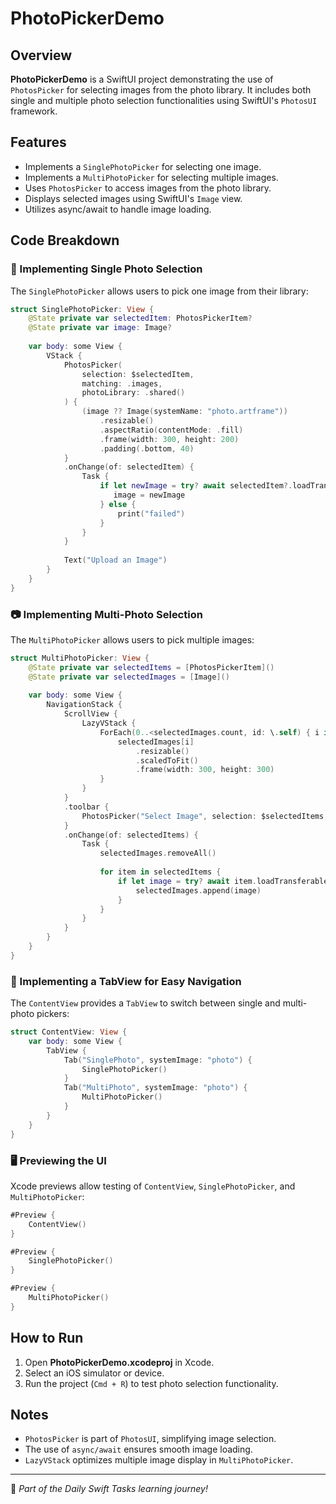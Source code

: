 # PhotoPickerDemo

## Overview
**PhotoPickerDemo** is a SwiftUI project demonstrating the use of `PhotosPicker` for selecting images from the photo library. It includes both single and multiple photo selection functionalities using SwiftUI's `PhotosUI` framework.

## Features
- Implements a `SinglePhotoPicker` for selecting one image.
- Implements a `MultiPhotoPicker` for selecting multiple images.
- Uses `PhotosPicker` to access images from the photo library.
- Displays selected images using SwiftUI's `Image` view.
- Utilizes async/await to handle image loading.

## Code Breakdown

### 📸 Implementing Single Photo Selection
The `SinglePhotoPicker` allows users to pick one image from their library:

```swift
struct SinglePhotoPicker: View {
    @State private var selectedItem: PhotosPickerItem?
    @State private var image: Image?
    
    var body: some View {
        VStack {
            PhotosPicker(
                selection: $selectedItem,
                matching: .images,
                photoLibrary: .shared()
            ) {
                (image ?? Image(systemName: "photo.artframe"))
                    .resizable()
                    .aspectRatio(contentMode: .fill)
                    .frame(width: 300, height: 200)
                    .padding(.bottom, 40)
            }
            .onChange(of: selectedItem) {
                Task {
                    if let newImage = try? await selectedItem?.loadTransferable(type: Image.self) {
                       image = newImage
                    } else {
                        print("failed")
                    }
                }
            }
            
            Text("Upload an Image")
        }
    }
}
```

### 📷 Implementing Multi-Photo Selection
The `MultiPhotoPicker` allows users to pick multiple images:

```swift
struct MultiPhotoPicker: View {
    @State private var selectedItems = [PhotosPickerItem]()
    @State private var selectedImages = [Image]()
    
    var body: some View {
        NavigationStack {
            ScrollView {
                LazyVStack {
                    ForEach(0..<selectedImages.count, id: \.self) { i in
                        selectedImages[i]
                            .resizable()
                            .scaledToFit()
                            .frame(width: 300, height: 300)
                    }
                }
            }
            .toolbar {
                PhotosPicker("Select Image", selection: $selectedItems, matching: .images)
            }
            .onChange(of: selectedItems) {
                Task {
                    selectedImages.removeAll()
                    
                    for item in selectedItems {
                        if let image = try? await item.loadTransferable(type: Image.self) {
                            selectedImages.append(image)
                        }
                    }
                }
            }
        }
    }
}
```

### 🔄 Implementing a TabView for Easy Navigation
The `ContentView` provides a `TabView` to switch between single and multi-photo pickers:

```swift
struct ContentView: View {
    var body: some View {
        TabView {
            Tab("SinglePhoto", systemImage: "photo") {
                SinglePhotoPicker()
            }
            Tab("MultiPhoto", systemImage: "photo") {
                MultiPhotoPicker()
            }
        }
    }
}
```

### 🖥️ Previewing the UI
Xcode previews allow testing of `ContentView`, `SinglePhotoPicker`, and `MultiPhotoPicker`:

```swift
#Preview {
    ContentView()
}

#Preview {
    SinglePhotoPicker()
}

#Preview {
    MultiPhotoPicker()
}
```

## How to Run
1. Open **PhotoPickerDemo.xcodeproj** in Xcode.
2. Select an iOS simulator or device.
3. Run the project (`Cmd + R`) to test photo selection functionality.

## Notes
- `PhotosPicker` is part of `PhotosUI`, simplifying image selection.
- The use of `async/await` ensures smooth image loading.
- `LazyVStack` optimizes multiple image display in `MultiPhotoPicker`.

---
🚀 *Part of the Daily Swift Tasks learning journey!*
